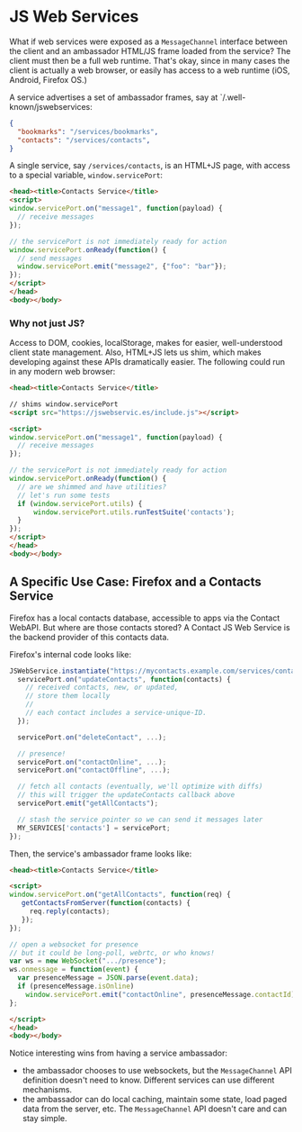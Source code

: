 # JS Web Services

What if web services were exposed as a `MessageChannel` interface
between the client and an ambassador HTML/JS frame loaded from the
service?  The client must then be a full web runtime. That's okay,
since in many cases the client is actually a web browser, or easily
has access to a web runtime (iOS, Android, Firefox OS.)

A service advertises a set of ambassador frames, say at `/.well-known/jswebservices:

```json
{
  "bookmarks": "/services/bookmarks",
  "contacts": "/services/contacts",
}
```

A single service, say `/services/contacts`, is an HTML+JS page, with
access to a special variable, `window.servicePort`:

```html
<head><title>Contacts Service</title>
<script>
window.servicePort.on("message1", function(payload) {
  // receive messages
});

// the servicePort is not immediately ready for action
window.servicePort.onReady(function() {
  // send messages
  window.servicePort.emit("message2", {"foo": "bar"});
});
</script>
</head>
<body></body>
```

### Why not just JS?

Access to DOM, cookies, localStorage, makes for easier,
well-understood client state management. Also, HTML+JS lets us shim,
which makes developing against these APIs dramatically easier. The
following could run in any modern web browser:

```html
<head><title>Contacts Service</title>

// shims window.servicePort
<script src="https://jswebservic.es/include.js"></script>

<script>
window.servicePort.on("message1", function(payload) {
  // receive messages
});

// the servicePort is not immediately ready for action
window.servicePort.onReady(function() {
  // are we shimmed and have utilities?
  // let's run some tests
  if (window.servicePort.utils) {
      window.servicePort.utils.runTestSuite('contacts');
  }
});
</script>
</head>
<body></body>
```

## A Specific Use Case: Firefox and a Contacts Service

Firefox has a local contacts database, accessible to apps via the
Contact WebAPI. But where are those contacts stored? A Contact JS Web
Service is the backend provider of this contacts data.

Firefox's internal code looks like:

```js
JSWebService.instantiate("https://mycontacts.example.com/services/contacts", function(servicePort) {
  servicePort.on("updateContacts", function(contacts) {
    // received contacts, new, or updated,
    // store them locally
    //
    // each contact includes a service-unique-ID.
  });

  servicePort.on("deleteContact", ...);

  // presence!
  servicePort.on("contactOnline", ...);
  servicePort.on("contactOffline", ...);

  // fetch all contacts (eventually, we'll optimize with diffs)
  // this will trigger the updateContacts callback above
  servicePort.emit("getAllContacts");

  // stash the service pointer so we can send it messages later
  MY_SERVICES['contacts'] = servicePort;
});
```

Then, the service's ambassador frame looks like:

```html
<head><title>Contacts Service</title>

<script>
window.servicePort.on("getAllContacts", function(req) {
   getContactsFromServer(function(contacts) {
     req.reply(contacts);
   });
});

// open a websocket for presence
// but it could be long-poll, webrtc, or who knows!
var ws = new WebSocket(".../presence");
ws.onmessage = function(event) {
  var presenceMessage = JSON.parse(event.data);
  if (presenceMessage.isOnline)
    window.servicePort.emit("contactOnline", presenceMessage.contactId);
};

</script>
</head>
<body></body>
```


Notice interesting wins from having a service ambassador:
* the ambassador chooses to use websockets, but the `MessageChannel` API definition doesn't need to know. Different services can use different mechanisms.
* the ambassador can do local caching, maintain some state, load paged data from the server, etc. The `MessageChannel` API doesn't care and can stay simple.
